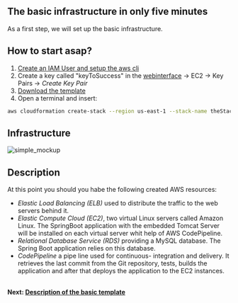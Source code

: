 ## The basic infrastructure in only five minutes
As a first step, we will set up the basic infrastructure. 


## How to start asap?
1. [Create an IAM User and setup the aws cli](http://docs.aws.amazon.com/cli/latest/userguide/cli-chap-getting-set-up.html)
1. Create a key called "keyToSuccess" in the [webinterface](https://console.aws.amazon.com/console/home) -> EC2 -> Key Pairs -> *Create Key Pair*
1. [Download the template](cf_template/template.json)
1. Open a terminal and insert:
```bash
aws cloudformation create-stack --region us-east-1 --stack-name theStackIsBack --template-body file:///Users/PATH_TO_TEMPLATE/template.json --parameters ParameterKey=KeyName,ParameterValue=keyToSuccess ParameterKey=DBName,ParameterValue=TheDbName ParameterKey=DBPwd,ParameterValue=Th3P455w0rd ParameterKey=DBUser,ParameterValue=TheDbUser
```

## Infrastructure 
![simple_mockup](../../documentation/images/infrastructure_basic.png)

## Description
At this point you should you habe the following created AWS resources:
- *Elastic Load Balancing (ELB)* used to distribute the traffic to the web servers behind it.
- *Elastic Compute Cloud (EC2)*, two virtual Linux servers called Amazon Linux. The SpringBoot application with the embedded Tomcat Server will be installed on each virtual server whit help of AWS CodePipeline.
- *Relational Database Service (RDS)* providing a MySQL database. The Spring Boot application relies on this database.
- *CodePipeline* a pipe line used for continuous- integration and delivery. It retrieves the last commit from the Git repository, tests, builds the application and after that deploys the application to the EC2 instances.<br/><br/>

**Next: [Description of the basic template](../../documentation/template-desc.md)**
